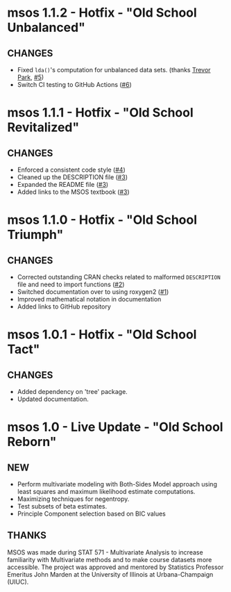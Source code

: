 # msos 1.1.2 - Hotfix - "Old School Unbalanced"

## CHANGES

- Fixed `lda()`'s computation for unbalanced data sets. (thanks [Trevor Park](https://stat.illinois.edu/directory/profile/thp2), [#5](https://github.com/coatless/msos/pull/5))
- Switch CI testing to GitHub Actions ([#6](https://github.com/coatless/msos/pull/6))

# msos 1.1.1 - Hotfix - "Old School Revitalized"

## CHANGES

- Enforced a consistent code style ([#4](https://github.com/coatless/msos/pull/4))
- Cleaned up the DESCRIPTION file ([#3](https://github.com/coatless/msos/pull/4))
- Expanded the README file ([#3](https://github.com/coatless/msos/pull/4))
- Added links to the MSOS textbook ([#3](https://github.com/coatless/msos/pull/4))

# msos 1.1.0 - Hotfix - "Old School Triumph"

## CHANGES
- Corrected outstanding CRAN checks related to malformed `DESCRIPTION` file
  and need to import functions ([#2](https://github.com/coatless/msos/issues/2))
- Switched documentation over to using roxygen2 ([#1](https://github.com/coatless/msos/issues/1))
- Improved mathematical notation in documentation
- Added links to GitHub repository

# msos 1.0.1 - Hotfix - "Old School Tact"

## CHANGES
- Added dependency on 'tree' package.
- Updated documentation.

# msos 1.0 - Live Update - "Old School Reborn"

## NEW

- Perform multivariate modeling with Both-Sides Model approach using least
  squares and maximum likelihood estimate computations.
- Maximizing techniques for negentropy.
- Test subsets of beta estimates.
- Principle Component selection based on BIC values

## THANKS

MSOS was made during STAT 571 - Multivariate Analysis to increase familiarity
with Multivariate methods and to make course datasets more accessible. 
The project was approved and mentored by Statistics Professor Emeritus
John Marden at the University of Illinois at Urbana-Champaign (UIUC).